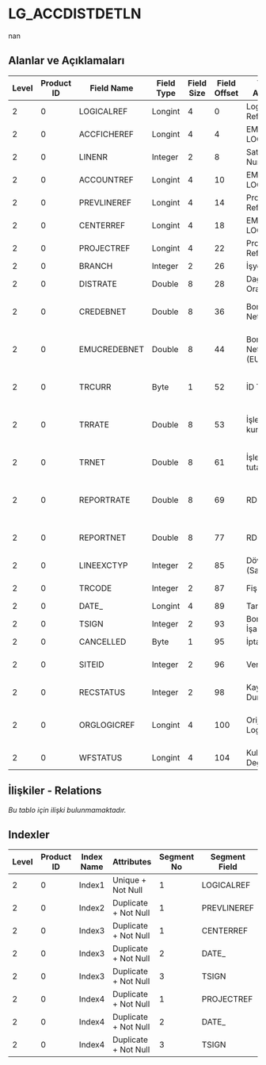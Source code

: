 # LG_ACCDISTDETLN

nan

## Alanlar ve Açıklamaları

| Level | Product ID | Field Name | Field Type | Field Size | Field Offset | Türkçe Açıklama | Expression |
| ----- | ---------- | ---------- | ---------- | ---------- | ------------ | --------------- | ---------- |
| 2 | 0 | LOGICALREF | Longint | 4 | 0 | Logical Reference | Logical Reference |
| 2 | 0 | ACCFICHEREF | Longint | 4 | 4 | EMFICHE LOGICALREF | EMFICHE LOGICALREF |
| 2 | 0 | LINENR | Integer | 2 | 8 | Satır Numarası | Line Number |
| 2 | 0 | ACCOUNTREF | Longint | 4 | 10 | EMUHACC LOGICALREF | EMUHACC LOGICALREF |
| 2 | 0 | PREVLINEREF | Longint | 4 | 14 | Proje Log. Ref. | PROJECT LOGICALREF |
| 2 | 0 | CENTERREF | Longint | 4 | 18 | EMCENTER LOGICALREF | EMCENTER LOGICALREF |
| 2 | 0 | PROJECTREF | Longint | 4 | 22 | Proje Log. Ref. | PROJECT LOGICALREF |
| 2 | 0 | BRANCH | Integer | 2 | 26 | İşyeri | Division |
| 2 | 0 | DISTRATE | Double | 8 | 28 | Dağıtım Oranı | Distribution Rate |
| 2 | 0 | CREDEBNET | Double | 8 | 36 | Borç/Alacak Net Tutar | Debit / Credit Net Amount |
| 2 | 0 | EMUCREDEBNET | Double | 8 | 44 | Borç/Alacak Net Tutar (EURO) | Debit / Credit Net Amount (EURO) |
| 2 | 0 | TRCURR | Byte | 1 | 52 | İD Türü | Transaction Currency Type |
| 2 | 0 | TRRATE | Double | 8 | 53 | İşlem dövizi kuru | Transaction Currency Exchange Rate |
| 2 | 0 | TRNET | Double | 8 | 61 | İşlem dövizi tutarı | Transaction Currency Amount |
| 2 | 0 | REPORTRATE | Double | 8 | 69 | RD Kuru | Reporting Currency Exchange Rate |
| 2 | 0 | REPORTNET | Double | 8 | 77 | RD Tutarı | Reporting Currency Amount |
| 2 | 0 | LINEEXCTYP | Integer | 2 | 85 | Döviz Türü (Satır) | F. Currency Type (Line) |
| 2 | 0 | TRCODE | Integer | 2 | 87 | Fiş türü | Voucher Type |
| 2 | 0 | DATE_ | Longint | 4 | 89 | Tarih | Date |
| 2 | 0 | TSIGN | Integer | 2 | 93 | Borç/Alacak İşareti | Debit / Credit Sign |
| 2 | 0 | CANCELLED | Byte | 1 | 95 | İptal Edilmiş | Cancelled |
| 2 | 0 | SITEID | Integer | 2 | 96 | Veri Merkezi | Data Processing Site |
| 2 | 0 | RECSTATUS | Integer | 2 | 98 | Kayıt Durumu | Record Status |
| 2 | 0 | ORGLOGICREF | Longint | 4 | 100 | Orijinal Kayıt Log. Ref. | Original Record Logical Reference |
| 2 | 0 | WFSTATUS | Longint | 4 | 104 | Kullanımda Değil | Not In Use |

## İlişkiler - Relations

*Bu tablo için ilişki bulunmamaktadır.*

## Indexler

| Level | Product ID | Index Name | Attributes | Segment No | Segment Field | Sense |
| ----- | ---------- | ---------- | ---------- | ---------- | ------------- | ----- |
| 2 | 0 | Index1 | Unique + Not Null | 1 | LOGICALREF | Ascending |
| 2 | 0 | Index2 | Duplicate + Not Null | 1 | PREVLINEREF | Ascending |
| 2 | 0 | Index3 | Duplicate + Not Null | 1 | CENTERREF | Ascending |
| 2 | 0 | Index3 | Duplicate + Not Null | 2 | DATE_ | Ascending |
| 2 | 0 | Index3 | Duplicate + Not Null | 3 | TSIGN | Ascending |
| 2 | 0 | Index4 | Duplicate + Not Null | 1 | PROJECTREF | Ascending |
| 2 | 0 | Index4 | Duplicate + Not Null | 2 | DATE_ | Ascending |
| 2 | 0 | Index4 | Duplicate + Not Null | 3 | TSIGN | Ascending |
